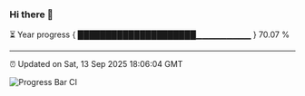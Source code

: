 ### Hi there 👋

⏳ Year progress { █████████████████████▁▁▁▁▁▁▁▁▁ } 70.07 %

---

⏰ Updated on Sat, 13 Sep 2025 18:06:04 GMT

![Progress Bar CI](https://github.com/liununu/liununu/workflows/Progress%20Bar%20CI/badge.svg)
